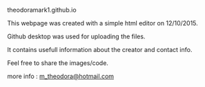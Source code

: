 theodoramark1.github.io

This webpage was created with a simple html editor on 12/10/2015. 

Github desktop was used for uploading the files.

It contains usefull information about the creator and contact info.

Feel free to share the images/code.

more info : m_theodora@hotmail.com

